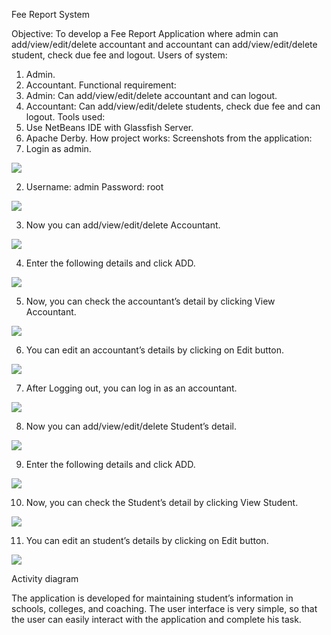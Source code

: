 
Fee Report System

Objective:
To develop a Fee Report Application where admin can add/view/edit/delete accountant and accountant can add/view/edit/delete student, check due fee and logout.
Users of system:
1.	Admin.
2.	Accountant.
Functional requirement:
1.	Admin: Can add/view/edit/delete accountant and can logout.
2.	Accountant: Can add/view/edit/delete students, check due fee and can logout. 
Tools used:
1.	Use NetBeans IDE with Glassfish Server.
2.	Apache Derby.
How project works:
Screenshots from the application:
1.	Login as admin.
 
![](https://raw.githubusercontent.com/yash-sharma01/Fee-Report/master/images/1.jpg)

2.	Username: admin
Password: root
 
![](https://raw.githubusercontent.com/yash-sharma01/Fee-Report/master/images/2.jpg)

3.	Now you can add/view/edit/delete Accountant. 
 
![](https://raw.githubusercontent.com/yash-sharma01/Fee-Report/master/images/3.jpg)

4.	Enter the following details and click ADD.
 
![](https://raw.githubusercontent.com/yash-sharma01/Fee-Report/master/images/4.jpg)

5.	Now, you can check the accountant’s detail by clicking View Accountant.
 
![](https://raw.githubusercontent.com/yash-sharma01/Fee-Report/master/images/5.jpg)

6.	You can edit an accountant’s details by clicking on Edit button. 
 
 ![](https://raw.githubusercontent.com/yash-sharma01/Fee-Report/master/images/6.jpg)

7.	After Logging out, you can log in as an accountant.
 
![](https://raw.githubusercontent.com/yash-sharma01/Fee-Report/master/images/7.jpg)

8.	Now you can add/view/edit/delete Student’s detail. 

![](https://raw.githubusercontent.com/yash-sharma01/Fee-Report/master/images/8.jpg)

9.	Enter the following details and click ADD.
 
![](https://raw.githubusercontent.com/yash-sharma01/Fee-Report/master/images/9.jpg)

10.	Now, you can check the Student’s detail by clicking View Student.

![](https://raw.githubusercontent.com/yash-sharma01/Fee-Report/master/images/10.jpg)

11.	You can edit an student’s details by clicking on Edit button. 
 
![](https://raw.githubusercontent.com/yash-sharma01/Fee-Report/master/images/11.jpg)

Activity diagram
 
 
The application is developed for maintaining student’s information in schools, colleges, and coaching. The user interface is very simple, so that the user can easily interact with the application and complete his task.   

